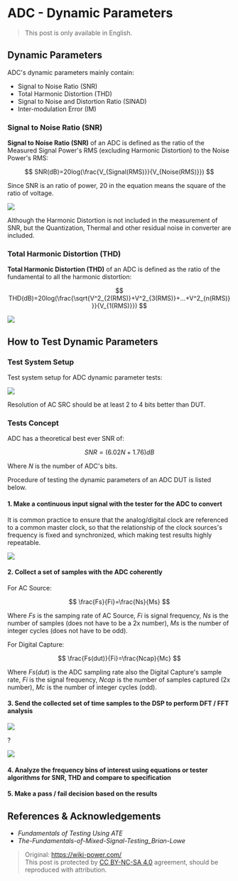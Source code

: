 # ADC - Dynamic Parameters

> This post is only available in English.

## Dynamic Parameters

ADC's dynamic parameters mainly contain:

- Signal to Noise Ratio (SNR)
- Total Harmonic Distortion (THD)
- Signal to Noise and Distortion Ratio (SINAD)
- Inter-modulation Error (IM)

### Signal to Noise Ratio (SNR)

**Signal to Noise Ratio (SNR)** of an ADC is defined as the ratio of the Measured Signal Power's RMS (excluding Harmonic Distortion) to the Noise Power's RMS:

$$
SNR(dB)=20log(\frac{V_{Signal(RMS)}}{V_{Noise(RMS)}})
$$

Since SNR is an ratio of power, $20$ in the equation means the square of the ratio of voltage.

![](https://img.wiki-power.com/d/wiki-media/img/20221009221450.png)

Although the Harmonic Distortion is not included in the measurement of SNR, but the Quantization, Thermal and other residual noise in converter are included.

### Total Harmonic Distortion (THD)

**Total Harmonic Distortion (THD)** of an ADC is defined as the ratio of the fundamental to all the harmonic distortion:

$$
THD(dB)=20log(\frac{\sqrt{V^2_{2(RMS)}+V^2_{3(RMS)}+...+V^2_{n(RMS)}}}{V_{1(RMS)}})
$$

![](https://img.wiki-power.com/d/wiki-media/img/20221009225800.png)

## How to Test Dynamic Parameters

### Test System Setup

Test system setup for ADC dynamic parameter tests:

![](https://img.wiki-power.com/d/wiki-media/img/20221009230212.png)

Resolution of AC SRC should be at least 2 to 4 bits better than DUT.

### Tests Concept

ADC has a theoretical best ever SNR of:

$$
SNR = (6.02N + 1.76) dB
$$

Where $N$ is the number of ADC's bits.

Procedure of testing the dynamic parameters of an ADC DUT is listed below.

#### 1. Make a continuous input signal with the tester for the ADC to convert

It is common practice to ensure that the analog/digital clock are referenced to a common master clock, so that the relationship of the clock sources's frequency is fixed and synchronized, which making test results highly repeatable.

![](https://img.wiki-power.com/d/wiki-media/img/20221011122459.png)

#### 2. Collect a set of samples with the ADC coherently

For AC Source:

$$
\frac{Fs}{Fi}=\frac{Ns}{Ms}
$$

Where $Fs$ is the samping rate of AC Source, $Fi$ is signal frequency, $Ns$ is the number of samples (does not have to be a 2x number), $Ms$ is the number of integer cycles (does not have to be odd).

For Digital Capture:

$$
\frac{Fs(dut)}{Fi}=\frac{Ncap}{Mc}
$$

Where $Fs(dut)$ is the ADC sampling rate also the Digital Capture's sample rate, $Fi$ is the signal frequency, $Ncap$ is the number of samples captured (2x number), $Mc$ is the number of integer cycles (odd).

#### 3. Send the collected set of time samples to the DSP to perform DFT / FFT analysis

![](https://img.wiki-power.com/d/wiki-media/img/20221011140834.png)

?

![](https://img.wiki-power.com/d/wiki-media/img/20221011140904.png)

#### 4. Analyze the frequency bins of interest using equations or tester algorithms for SNR, THD and compare to specification

#### 5. Make a pass / fail decision based on the results

## References & Acknowledgements

- _Fundamentals of Testing Using ATE_
- _The-Fundamentals-of-Mixed-Signal-Testing_Brian-Lowe_

> Original: <https://wiki-power.com/>  
> This post is protected by [CC BY-NC-SA 4.0](https://creativecommons.org/licenses/by/4.0/deed.en) agreement, should be reproduced with attribution.
